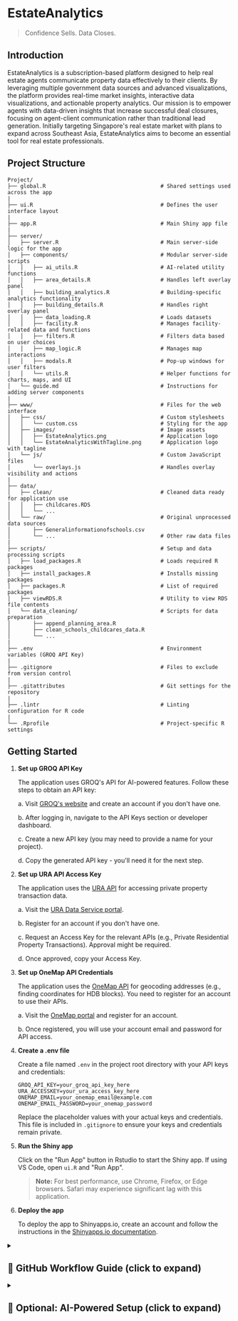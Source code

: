 # EstateAnalytics

> Confidence Sells. Data Closes.

## Introduction

EstateAnalytics is a subscription-based platform designed to help real estate agents communicate property data effectively to their clients. By leveraging multiple government data sources and advanced visualizations, the platform provides real-time market insights, interactive data visualizations, and actionable property analytics. Our mission is to empower agents with data-driven insights that increase successful deal closures, focusing on agent-client communication rather than traditional lead generation. Initially targeting Singapore's real estate market with plans to expand across Southeast Asia, EstateAnalytics aims to become an essential tool for real estate professionals.

## Project Structure

```
Project/
├── global.R                                    # Shared settings used across the app
|
├── ui.R                                        # Defines the user interface layout
|
├── app.R                                       # Main Shiny app file
|
├── server/
│   ├── server.R                                # Main server-side logic for the app
│   ├── components/                             # Modular server-side scripts
│   │   ├── ai_utils.R                          # AI-related utility functions
│   │   ├── area_details.R                      # Handles left overlay panel
│   │   ├── building_analytics.R                # Building-specific analytics functionality
│   │   ├── building_details.R                  # Handles right overlay panel
│   │   ├── data_loading.R                      # Loads datasets
│   │   ├── facility.R                          # Manages facility-related data and functions
│   │   ├── filters.R                           # Filters data based on user choices
│   │   ├── map_logic.R                         # Manages map interactions
│   │   ├── modals.R                            # Pop-up windows for user filters
│   │   └── utils.R                             # Helper functions for charts, maps, and UI
│   └── guide.md                                # Instructions for adding server components
|
├── www/                                        # Files for the web interface
│   ├── css/                                    # Custom stylesheets
│   │   └── custom.css                          # Styling for the app
│   ├── images/                                 # Image assets
│   │   ├── EstateAnalytics.png                 # Application logo
│   │   └── EstateAnalyticsWithTagline.png      # Application logo with tagline
│   └── js/                                     # Custom JavaScript files
│       └── overlays.js                         # Handles overlay visibility and actions
|
├── data/                                       
│   ├── clean/                                  # Cleaned data ready for application use
│   │   ├── childcares.RDS                      
│   │   └── ...                                 
│   └── raw/                                    # Original unprocessed data sources
│       ├── Generalinformationofschools.csv     
│       └── ...                                 # Other raw data files
|
├── scripts/                                    # Setup and data processing scripts
│   ├── load_packages.R                         # Loads required R packages
│   ├── install_packages.R                      # Installs missing packages
│   ├── packages.R                              # List of required packages
│   ├── viewRDS.R                               # Utility to view RDS file contents
│   └── data_cleaning/                          # Scripts for data preparation
│       ├── append_planning_area.R            
│       ├── clean_schools_childcares_data.R   
│       └── ...                               
|
├── .env                                        # Environment variables (GROQ API Key)
|
├── .gitignore                                  # Files to exclude from version control
|
├── .gitattributes                              # Git settings for the repository
|
├── .lintr                                      # Linting configuration for R code
|
└── .Rprofile                                   # Project-specific R settings
```

## Getting Started

1.  **Set up GROQ API Key**

      The application uses GROQ's API for AI-powered features. Follow these steps to obtain an API key:
   
      a. Visit [GROQ's website](https://console.groq.com/keys) and create an account if you don't have one.
   
      b. After logging in, navigate to the API Keys      section or developer dashboard.
   
      c. Create a new API key (you may need to provide a name for your project).
   
      d. Copy the generated API key - you'll need it for the next step.

2.  **Set up URA API Access Key**

      The application uses the [URA API](https://eservice.ura.gov.sg/maps/api/) for accessing private property transaction data.

      a. Visit the [URA Data Service portal](https://eservice.ura.gov.sg/maps/api/).

      b. Register for an account if you don't have one.
      
      c. Request an Access Key for the relevant APIs (e.g., Private Residential Property Transactions). Approval might be required.

      d. Once approved, copy your Access Key.

3.  **Set up OneMap API Credentials**

      The application uses the [OneMap API](https://www.onemap.gov.sg/apidocs/) for geocoding addresses (e.g., finding coordinates for HDB blocks). You need to register for an account to use their APIs.

      a. Visit the [OneMap portal](https://www.onemap.gov.sg/) and register for an account.

      b. Once registered, you will use your account email and password for API access.

5.  **Create a .env file**

      Create a file named `.env` in the project root directory with your API keys and credentials:

      ```
      GROQ_API_KEY=your_groq_api_key_here
      URA_ACCESSKEY=your_ura_access_key_here
      ONEMAP_EMAIL=your_onemap_email@example.com
      ONEMAP_EMAIL_PASSWORD=your_onemap_password
      ```

      Replace the placeholder values with your actual keys and credentials. This file is included in `.gitignore` to ensure your keys and credentials remain private.


6.  **Run the Shiny app**

      Click on the "Run App" button in Rstudio to start the Shiny app. If using VS Code, open `ui.R` and "Run App".
      
      > **Note:** For best performance, use Chrome, Firefox, or Edge browsers. Safari may experience significant lag with this application.

7.  **Deploy the app**

      To deploy the app to Shinyapps.io, create an account and follow the instructions in the [Shinyapps.io documentation](https://docs.rstudio.com/shinyapps.io/).

<details>
<summary><h2>🚀 GitHub Workflow Guide (click to expand)</h2></summary>

### 🔁 BEFORE You Start Working

Always make sure your branch is up-to-date before making changes.

1. Open **GitHub Desktop**.
2. Switch to `master`:
   - Click **"Current Branch"** → select `master`.
   - Click **"Fetch Origin"** and **"Pull"** to get the latest version.
3. Switch to **your feature branch** (or create one if new).
4. Click **"Branch > Merge into current branch"**.
5. Select `master` and click **"Merge"**.

   ✅ Your feature branch is now updated with the latest `master`.

### 🛠️ While Working on Your Feature

1. Open your editor (**RStudio** or **VSCode**).
2. Make your changes locally.
3. **Commit frequently**:
   - Save your changes.
   - Go to **GitHub Desktop**.
   - Write a **short commit message** describing what you have done in this commit (e.g., `"Added proximity filter for schools"`).
   - Click **"Commit to `<your-branch>`"**.
4. Push your work:
   - Click **"Push origin"** to upload your branch changes to GitHub.

> 💡 Tip: Small, regular commits make it easier to review and fix issues.

### ✅ When You Finish a Feature

1. Push all your latest changes (see step above).
2. Go to [GitHub.com](https://github.com) and open the project.
3. Click on **"Pull Requests" > "New Pull Request"**.
4. Set:
   - **Base branch** → `master`
   - **Compare branch** → your feature branch
5. Add a short summary and **click "Create Pull Request"**.
6. Tag a teammate for review (or ping on group chat).
7. Once approved, click **"Merge"** to merge your work into `master`.

### 🔁 After Merging or When Others Merge to Master

To stay up-to-date:

1. Pull the latest `master` (see "Before You Start Working" section).
2. Merge it into your own branch if you're still working on other features.

### 🔑 Summary: What Everyone Should Always Do

- **Start your day by updating `master` and your branch**
- **Work on your own branch**
- **Commit frequently and push your changes**
- **Open a PR when your feature is ready**
- **Merge your PR only after review**
- **Update your local project regularly**

</details>

<details>
<summary><h2>🤖 Optional: AI-Powered Setup (click to expand)</h2></summary>

Want to boost your workflow with **AI assistance**? Set up **free AI tools** to help write, understand, and debug code for the project.

### 🛠️ 1. Install Visual Studio Code

1. Go to [https://code.visualstudio.com/](https://code.visualstudio.com/)
2. Download and install VS Code for your system.
3. Open the project folder:
   - Launch VS Code
   - Go to **File > Open Folder**
   - Select the project directory of cloned repo

### 🎓 2. Get GitHub Student Pack (Free Copilot Access) <a name="student-pack"></a>

1. Visit: [https://education.github.com/pack](https://education.github.com/pack)
2. Click **"Get Student Benefits"** / **Sign in for Student Developer Pack**
3. Sign in with your GitHub account using your NUS email
4. Follow the verification steps

> ⏳ Approval can take 1–2 days, but gives you:
>
> - ✅ Free GitHub Copilot
> - ✅ Free Codespaces
> - ✅ More dev tools (free!)

### 🤖 3. Enable GitHub Copilot in VS Code

Once your student access is approved:

1. Open **VS Code**
2. Go to the **Extensions tab** on the left (or press `Ctrl+Shift+X`)
3. Search for `GitHub Copilot` and `Github Copilot Chat` and click **Install**
4. Sign in with your GitHub account
5. Start coding — Copilot will suggest lines and functions as you type! Copilot chat allows you to ask question and edit files automatically by selecting the context files.

### 💬 4. Use GitHub Copilot Chat in Your Browser instead of VS Code

After your [student pack from step 2](#student-pack) is approved:

1. Open any file in your GitHub repository (like `ui.R`, `server.R`, etc.)
2. Click on the **Copilot Chat** icon (search for logo if unsure) in the **top-right corner**
3. Type a question in natural language, such as:
   - `"Explain what this R function does"`
   - `"How can I fix this error in my code?"`
   - `"Suggest improvements for this filter logic"`
   - `"What does leafletOutput() do in Shiny?"`
4. You can also go to [https://github.com/copilot/](https://github.com/copilot/) on you browser to start a chat and add the project repository or specific files as attachments.

</details>
